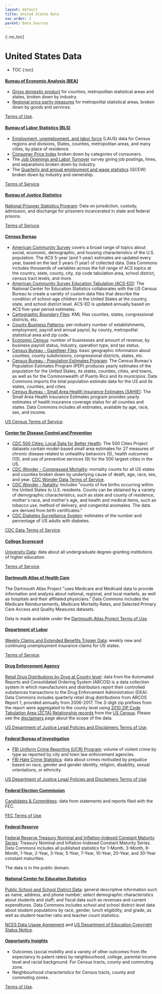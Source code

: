 ```yaml
---
layout: default
title: United States Data
nav_order: 1
parent: Data Sources
---
```


{:.no_toc}
# United States Data

* TOC
{:toc}

#### [Bureau of Economic Analysis (BEA)](https://www.bea.gov/)
* [Gross domestic product](https://www.bea.gov/data/gdp) for counties, metropolitan statistical areas and states, broken down by industry.
* [Regional price parity measures](https://www.bea.gov/data/prices-inflation/regional-price-parities-state-and-metro-area) for metropolital statistical areas, broken down by goods and services.

[Terms of Use](https://www.bea.gov/help/faq/147).

#### [Bureau of Labor Statistics (BLS)](https://www.bls.gov/)
* [Employment, unemployment, and labor force](https://www.bls.gov/lau/) (LAUS) data for Census regions and divisions, States, counties, metropolitan areas, and many cities, by place of residence.
* [Consumer Price Index](https://www.bls.gov/cpi) broken down by categories of consumers.
* The [Job Openings and Labor Turnover](https://www.bls.gov/jlt/) survey giving job postings, hires, and separations broken down by industry.
* The [Quarterly and annual employment and wage statistics](https://www.bls.gov/cew) (QCEW) broken down by industry and ownership.

[Terms of Service](https://www.bls.gov/developers/termsOfService.htm).

#### [Bureau of Justice Statistics](https://bjs.ojp.gov/)
[National Prisoner Statistics Program](https://bjs.ojp.gov/data-collection/national-prisoner-statistics-nps-program): Data on jurisdiction, custody, admission, and dischange for prisoners incarcerated in state and federal prisons.

[Terms of Serivce](https://www.bjs.gov/developer/ncvs/termsofservice.cfm).

#### [Census Bureau](https://www.census.gov/)
* [American Community Survey](https://www.census.gov/programs-surveys/acs) covers a broad range of topics about social, economic, demographic, and housing characteristics of the U.S. population. The ACS 5-year (and 1-year) estimates are updated every year, based on the last 5 years (1 year) of collected data. Data Commons includes thousands of variables across the full range of ACS topics at the country, state, county, city, zip code tabulation area, school district, census tract levels, and more.
* [American Community Survey Education Tabulation (ACS-ED)](https://nces.ed.gov/programs/edge/demographic/acs): The National Center for Education Statistics collaborates with the US Census Bureau to create a variety of custom data files that describe the condition of school-age children in the United States at the country, state, and school district level. ACS-ED is updated annually based on ACS five-year period estimates.
* [Cartographic Boundary Files](https://www.census.gov/programs-surveys/geography/geographies/mapping-files.html): KML files counties, states, congressional districts, etc.
* [County Business Patterns](https://www.census.gov/programs-surveys/cbp/data/datasets.html): per-industry number of establishments, employment, payroll and annual payrol, by county, metropolital statistical area and zip code.
* [Economic Census](https://www.census.gov/programs-surveys/economic-census/about.html): number of businesses and amount of revenue, by business payroll status, industry, operation type, and tax status.
* [Census Bureau - Gazetteer Files](https://www.census.gov/geographies/reference-files/time-series/geo/gazetteer-files.html): basic geographic information about counties, county subdivisions, congressional districts, states, etc.
* [Census Bureau - Population Estimates Program](https://www.census.gov/programs-surveys/popest/about.html): The Census Bureau's Population Estimates Program (PEP) produces yearly estimates of the population for the United States, its states, counties, cities, and towns, as well as for the Commonwealth of Puerto Rico and its municipios. Data Commons imports the total population estimate data for the US and its states, counties, and cities.
* [Census Bureau - Small Area Health Insurance Estimates (SAHIE)](https://www.census.gov/data/datasets/time-series/demo/sahie/estimates-acs.html): The Small Area Health Insurance Estimates program provides yearly estimates of health insurance coverage status for all counties and states. Data Commons includes all estimates, available by age, race, sex, and income.

[US Census Terms of Service](https://www.census.gov/data/developers/about/terms-of-service.html).

#### [Center for Disease Control and Prevention](https://www.cdc.gov/)
* [CDC 500 Cities: Local Data for Better Health](https://chronicdata.cdc.gov/500-Cities-Places/500-Cities-Local-Data-for-Better-Health-2019-relea/6vp6-wxuq): The 500 Cities Project datasets contain model-based small area estimates for 27 measures of chronic disease related to unhealthy behaviors (5), health outcomes (13), and use of preventive services (9) for the 500 largest cities in the US.
* [CDC Wonder - Compressed Mortality](https://wonder.cdc.gov/cmf-icd10.html): mortality counts for all US states and counties broken down by underlying cause of death, age, race, sex, and year. [CDC Wonder Data Terms of Service](https://wonder.cdc.gov/datause.html).
* [CDC Wonder - Natality](https://wonder.cdc.gov/natality.html): Includes "counts of live births occurring within the United States to U.S. residents. Counts can be obtained by a variety of demographic characteristics, such as state and county of residence, mother's race, and mother's age, and health and medical items, such as tobacco use, method of delivery, and congenital anomalies. The data are derived from birth certificates."
* [CDC Diabetes Surveillance System](https://gis.cdc.gov/grasp/diabetes/DiabetesAtlas.html): estimates of the number and percentage of US adults with diabetes.

[CDC Data Terms of Service](https://www.cdc.gov/other/agencymaterials.html).

#### [College Scorecard](https://collegescorecard.ed.gov/)
[University Data](https://collegescorecard.ed.gov/data): data about all undergraduate degree-granting institutions of higher education.

[Terms of Service](https://www2.ed.gov/notices/copyright/index.html).

#### [Dartmouth Atlas of Health Care](https://www.dartmouthatlas.org/)
The Dartmouth Atlas Project "uses Medicare and Medicaid data to provide information and analysis about national, regional, and local markets, as well as hospitals and their affiliated physicians." Data Commons includes the Medicare Reimbursements, Medicare Mortality Rates, and Selected Primary Care Access and Quality Measures datasets.

Data is made available under the [Dartmouth Atlas Project Terms of Use](https://data.dartmouthatlas.org/).

#### [Department of Labor](https://oui.doleta.gov/unemploy/DataDownloads.asp)
[Weekly Claims and Extended Benefits Trigger Data](https://oui.doleta.gov/unemploy/DataDownloads.asp): weekly new and continuing unemployment insurance claims for US states.

[Terms of Service](https://www.dol.gov/general/foia).

#### [Drug Enforcement Agency](https://www.dea.gov/)
[Retail Drug Distributions by Drug at County level](https://www.deadiversion.usdoj.gov/arcos/retail_drug_summary/): data from the Automated Reports and Consolidated Ordering System (ARCOS) is a data collection system in which manufacturers and distributors report their controlled substances transactions to the Drug Enforcement Administration (DEA). Data Commons includes quarterly retail drug distributions from ARCOS Report 1, provided annually from 2006-2017. The 3-digit zip prefixes from the report were aggregated to the county level using [2010 ZIP Code Tabulation Area (ZCTA) Relationship records](https://www2.census.gov/geo/docs/maps-data/data/rel/zcta_county_rel_10.txt) from the [US Census](https://www.census.gov/programs-surveys/geography/guidance/geo-areas/zctas.html). Please see the [disclaimers](https://datacommons.org/disclaimers) page about the scope of the data.

[US Department of Justice Legal Policies and Disclaimers Terms of Use](https://www.justice.gov/legalpolicies).

#### [Federal Bureau of Investigation](https://www.fbi.gov/)
* [FBI Uniform Crime Reporting (UCR) Program](https://www.fbi.gov/services/cjis/ucr): volume of violent crime by type as reported by city and town law enforcement agencies.
* [FBI Hate Crime Statistics](https://www.fbi.gov/services/cjis/ucr/hate-crime): data about crimes motivated by prejudice based on race, gender and gender identity, religion, disability, sexual orientations, or ethnicity.

[US Department of Justice Legal Policies and Disclaimers Terms of Use](https://www.justice.gov/legalpolicies).

#### [Federal Election Commission](https://www.fec.gov/)
[Candidates & Committees](https://www.fec.gov/data/browse-data/?tab=bulk-data): data from statements and reports filed with the FEC.

[FEC Terms of Use](https://www.fec.gov/updates/sale-or-use-contributor-information/).

#### [Federal Reserve](https://www.federalreserve.gov/)
[Federal Reserve Treasury Nominal and Inflation-Indexed Constant Maturity Series](https://www.federalreserve.gov/releases/h15/default.htm): Treasury Nominal and Inflation-Indexed Constant Maturity Series. Data Commons includes all published statistics for 1-Month, 3-Month, 6-Month, 1-Year, 2-Year, 3-Year, 5-Year, 7-Year, 10-Year, 20-Year, and 30-Year constant maturities.

The data is in the public domain.

#### [National Center for Education Statistics](https://nces.ed.gov/)
[Public School and School District Data](https://nces.ed.gov/ccd/elsi/): general descriptive information such as name, address, and phone number; select demographic characteristics about students and staff; and fiscal data such as revenues and current expenditures. Data Commons includes school and school district level data about student populations by race, gender, lunch eligibility, and grade, as well as student-teacher ratio and teacher count statistics.

[NCES Data Usage Agreement](https://nces.ed.gov/surveys/international/ide/datausageagreement.aspx?link=true) and [US Department of Education Copyright Status Notice](https://www2.ed.gov/notices/copyright/index.html).

#### [Opportunity Insights](https://opportunityinsights.org/)
* Outcomes (social mobility and a variety of other outcomes from life expectancy to patent rates) by neighbourhood, college, parental income level and racial background. For Census tracts, county and commuting zone.
* Neighbourhood characteristics for Census tracts, county and commuting zones.

[Terms of Use](https://opportunityinsights.org/data/).

